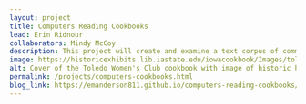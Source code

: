 ```yaml
---
layout: project
title: Computers Reading Cookbooks
lead: Erin Ridnour
collaborators: Mindy McCoy
description: This project will create and examine a text corpus of community cookbooks from the Library’s Iowa Cookbook Collection in order to identify groupings of similar recipes that can reveal a shared food culture among Iowa communities as well as the evolution and adaptation of shared recipes over time.
image: https://historicexhibits.lib.iastate.edu/iowacookbook/Images/toledoclub.jpg
alt: Cover of the Toledo Women's Club cookbook with image of historic house
permalink: /projects/computers-cookbooks.html
blog_link: https://emanderson811.github.io/computers-reading-cookbooks/
---
```


